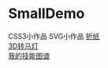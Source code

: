 # SmallDemo
CSS3小作品
SVG小作品
[折纸](https://github.com/yangchaojun/SmallDemo/折纸.html)<br/>
[3D转马灯](https://github.com/yangchaojun/SmallDemo/3d-carousel.html)<br/>
[我的技能图谱](https://github.com/yangchaojun/SmallDemo/我的技能图谱.html)
